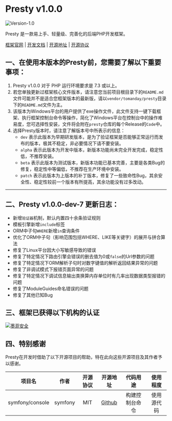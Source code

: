 # Presty v1.0.0

![Version-1.0](https://img.shields.io/badge/version-1.0-success)


Presty 是一款易上手、轻量级、完善化的后端PHP开发框架。

[框架官网](https://presty.confidire.com) | [开发文档](https://doc.presty.confidire.com) | [开源地址](https://github.com/confidire/presty) | [开源协议](https://github.com/confidire/presty/blob/master/LICENSE)

## 一、在使用本版本的Presty前，您需要了解以下重要事项：

1. Presty v1.0.0 对于 PHP 运行环境要求是 7.3 或以上。
2. 若您单独更新过框架核心文件版本，请注意您当前项目根目录下的`README.md`文件可能并不是适合您框架版本的最新版，请以`vendor/tomanday/presty`目录下的`README.md`文件为主。
3. 该版本为Windows平台的用户提供了exe操作文件，此文件支持一键下载框架、执行框架控制台命令等操作，简化了Windows平台在控制台中的操作难易度，您可选择性安装，文件将会附在`presty`仓库的每个Release的`Code`中。
4. 选择Presty版本时，请注意了解版本号中所表示的信息：
    - `dev` 表示此版本为早期研发版本，是为了验证框架是否能够正常运行而发布的版本，极其不稳定，非必要情况下请不要安装。
    - `alpha` 表示此版本为开发中版本，新版本功能尚未完全开发完成，稳定性低，不推荐安装。
    - `beta` 表示此版本为测试版本，新版本功能已基本完善，主要是各类Bug的修复，稳定性中等偏低，不推荐在生产环境中安装。
    - `patch` 表示此版本为上版本的补丁版本，修复了一些致命性Bug，其余安全性、稳定性较前一个版本有所提高，其余功能没有过多改动。
---

## 二、Presty v1.0.0-dev-7 更新日志：

- 新增`验证器`机制，默认内置四十余条验证规则
- 模板引擎新增`include`标签
- ORM中子句`WHERE`新增`in`查询条件
- 优化了ORM中子句（影响范围包括WHERE、LIKE等关键字）的展开与拼合算法
- 修复了Linux平台因大小写敏感导致的错误
- 修复了特定情况下路由引擎会错误的删去值为0或`false`的Url参数的问题
- 修复了特定情况下ORM解析子句时对数字键值的解析返回结果异常的问题
- 修复了非调试模式下报错页面异常的问题
- 修复了特定情况下调试信息输出类换算内存单位时有几率出现数据类型报错的问题
- 修复了ModuleGuides命名错误的问题
- 修复了其他已知Bug

## 三、框架已获得以下机构的认证

[![墨菲安全](https://www.murphysec.com/assets/logo.6a136b81.svg)](https://old.murphysec.com/dr/ajgI6mrQe7eRYZmc0J)


## 四、特别感谢

Presty在开发时借助了以下开源项目的帮助，特在此向这些开源项目及其作者予以感谢。

|       项目名       |   作者    | 开源协议 |                     开源地址                     |  代码用途   | 使用程度  |
|:---------------:|:-------:|:----:|:--------------------------------------------:|:-------:|:-----:|
| symfony/console | symfony | MIT  | [Github](https://github.com/symfony/symfony) | 构建控制台命令 | 使用源代码 |
